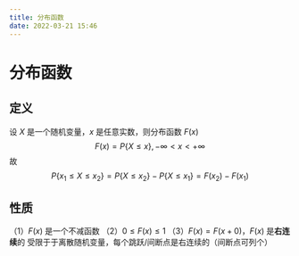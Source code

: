 ```yaml
---
title: 分布函数
date: 2022-03-21 15:46
---
```

# 分布函数
## 定义
 设 $X$ 是一个随机变量，$x$ 是任意实数，则分布函数 $F(x)$
$$
F(x)=P\{X\le x\},-\infty < x <+\infty
$$
故
$$
P\{x_1\le X\le x_2\}=P\{X\le x_2\}-P\{X\le x_1\}=F(x_2)-F(x_1)
$$
## 性质
（1）$F(x)$ 是一个不减函数
（2）$0\le F(x)\le 1$
（3）$F(x)=F(x+0)$，$F(x)$ 是**右连续**的
受限于于离散随机变量，每个跳跃/间断点是右连续的（间断点可列个）

